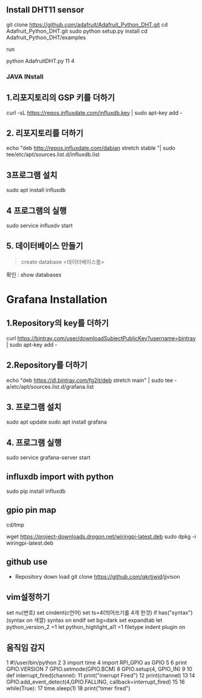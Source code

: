 ## Install DHT11 sensor


git clone https://github.com/adafruit/Adafruit_Python_DHT.git
cd Adafruit_Python_DHT.git
sudo python setup.py install
cd Adafruit_Python_DHT/examples


run

python AdafruitDHT.py 11 4


### JAVA INstall


## 1.리포지토리의 GSP 키를 더하기

curl -sL https://repos.influxdate.com/influxdb.key | sudo apt-key add -

## 2. 리포지토리를 더하기

echo "deb http://repos.influxdate.com/dabian stretch stable "| sudo tee/etc/apt/sources.list.d/influxdb.list

## 3프로그램 설치

sudo apt install influxdb

## 4 프로그램의 실행

sudo service influxdv start

## 5. 데이터베이스 만들기


>create database <데이터베이스룸>

확인 : show databases

# Grafana Installation
## 1.Repository의 key를 더하기


curl https://bintray.com/user/downloadSubjectPublicKey?username=bintray | sudo apt-key add -


## 2.Repository를 더하기
echo "deb https://dl.bintray.com/fg2it/deb stretch main" | sudo tee -a/etc/apt/sources.list.d/grafana.list


## 3. 프로그램 설치


sudo apt update
sudo apt install grafana


## 4. 프로그램 실행


sudo service grafana-server start


## influxdb import with python



sudo pip install influxdb


## gpio pin map


cd/tmp

wget https://project-downloads.drogon.net/wiringpi-latest.deb
sudo dpkg -i wiringpi-latest.deb

## github use
 - Repository down load
git clone https://github.com/qkrtjwjd<user name>/jjvison<repository name>
 
##  vim설정하기
set nu(번호)
set cindent(c언어)
set ts=4(띄어쓰기를 4개 한것)
if has("syntax")(syntax on 색깔)
syntax on
endif
set bg=dark
set expandtab
let python_version_2 =1
let python_highlight_al1 =1
filetype indent plugin on

## 움직임 감지
 1 #!/user/bin/python
  2
  3 import time
  4 import RPI_GPIO as GPIO
  5
  6 print GPIO.VERSION
  7 GPIO.setmode(GPIO.BCM)
  8 GPIO.setup(4, GPIO_IN)
  9
 10 def interrupt_fired(channel):
 11     print("inerrupt Fired")
 12     print(channel)
 13
 14 GPIO.add_event_detect(4,GPIO.FALLING, callback=interrupt_fired)
 15
 16 while(True):
 17     time.sleep(1)
 18     print("timer fired")
